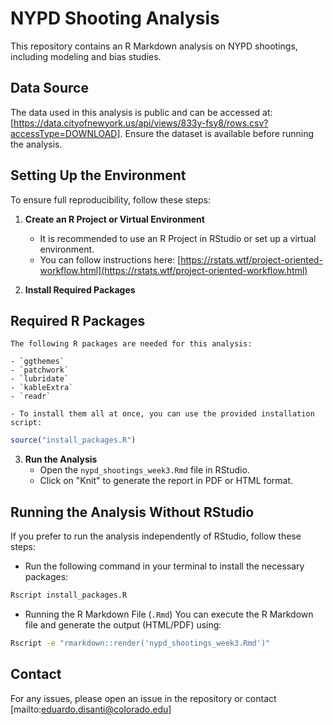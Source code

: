 
# NYPD Shooting Analysis

This repository contains an R Markdown analysis on NYPD shootings, including modeling and bias studies.

## Data Source
The data used in this analysis is public and can be accessed at: [https://data.cityofnewyork.us/api/views/833y-fsy8/rows.csv?accessType=DOWNLOAD]. Ensure the dataset is available before running the analysis.

## Setting Up the Environment

To ensure full reproducibility, follow these steps:

1. **Create an R Project or Virtual Environment**
   - It is recommended to use an R Project in RStudio or set up a virtual environment.
   - You can follow instructions here: [https://rstats.wtf/project-oriented-workflow.html](https://rstats.wtf/project-oriented-workflow.html)

2. **Install Required Packages**
## Required R Packages
    The following R packages are needed for this analysis:
    
    - `ggthemes`
    - `patchwork`
    - `lubridate`
    - `kableExtra`
    - `readr`
    
    - To install them all at once, you can use the provided installation script:

   ```r
   source("install_packages.R")
   ```

3. **Run the Analysis**
   - Open the `nypd_shootings_week3.Rmd` file in RStudio.
   - Click on "Knit" to generate the report in PDF or HTML format.

## Running the Analysis Without RStudio

If you prefer to run the analysis independently of RStudio, follow these steps:

  - Run the following command in your terminal to install the necessary packages:
```sh
Rscript install_packages.R
```
  - Running the R Markdown File (`.Rmd`)
You can execute the R Markdown file and generate the output (HTML/PDF) using:
```sh
Rscript -e "rmarkdown::render('nypd_shootings_week3.Rmd')"
```

## Contact
For any issues, please open an issue in the repository or contact
[mailto:eduardo.disanti@colorado.edu]

